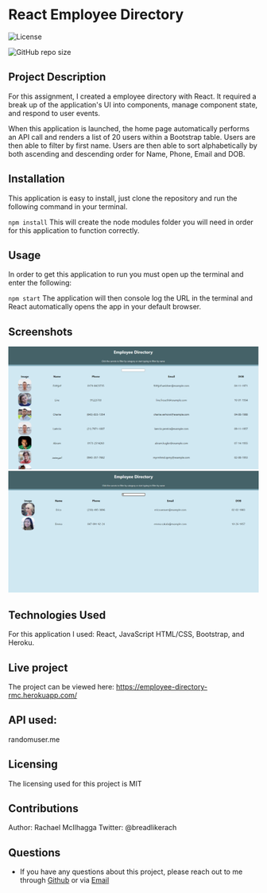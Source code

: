 # React Employee Directory

![License](https://img.shields.io/github/license/mcilhaggis/employee-tracker)

![GitHub repo size](https://img.shields.io/github/repo-size/mcilhaggis/employee-tracker)

## Project Description 
For this assignment, I created a employee directory with React. It required a break up of the application's UI into components, manage component state, and respond to user events.

When this application is launched, the home page automatically performs an API call and renders a list of 20 users within a Bootstrap table. Users are then able to filter by first name. Users are then able to sort alphabetically by both ascending and descending order for Name, Phone, Email and DOB.
## Installation 

This application is easy to install, just clone the repository and run the following command in your terminal.

`npm install`
This will create the node modules folder you will need in order for this application to function correctly.

## Usage
In order to get this application to run you must open up the terminal and enter the following:

`npm start`
The application will then console log the URL in the terminal and React automatically opens the app in your default browser.

## Screenshots
![Screenshot of my Employee Directory.](src/images/Screenshot1.png "Screenshot of my Employee Directory")
![Screenshot of my Employee Directory.](src/images/Screenshot2.png "Screenshot of my Employee Directory")

## Technologies Used
For this application I used: React, JavaScript HTML/CSS, Bootstrap, and Heroku.

 ## Live project
 The project can be viewed here: https://employee-directory-rmc.herokuapp.com/

## API used:
randomuser.me

## Licensing 
The licensing used for this project is MIT

## Contributions 
Author: Rachael McIlhagga
Twitter: @breadlikerach
    
## Questions
* If you have any questions about this project, please reach out to me  through <a href="https://github.com/mcilhaggis">Github</a>  or via <a href="mailto:rachael.mcilhagga@live.co.uk">Email</a>

